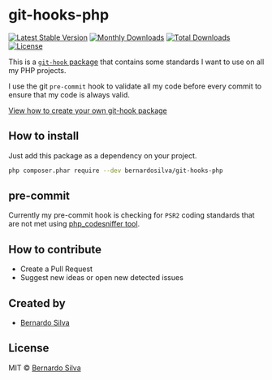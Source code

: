 # git-hooks-php

[![Latest Stable Version](https://poser.pugx.org/bernardosilva/git-hooks-php/v/stable)](https://packagist.org/packages/bernardosilva/git-hooks-php)
[![Monthly Downloads](https://poser.pugx.org/bernardosilva/git-hooks-php/d/monthly)](https://packagist.org/packages/bernardosilva/git-hooks-php)
[![Total Downloads](https://poser.pugx.org/bernardosilva/git-hooks-php/downloads)](https://packagist.org/packages/bernardosilva/git-hooks-php) 
[![License](https://img.shields.io/packagist/l/bernardosilva/git-hooks-php.svg)](https://packagist.org/packages/bernardosilva/git-hooks-php)

This is a [`git-hook` package](https://github.com/BernardoSilva/git-hooks-installer-plugin#git-hook-package) that contains some standards I want to use on all my PHP projects.

I use the git `pre-commit` hook to validate all my code before every commit to ensure
that my code is always valid.

[View how to create your own git-hook package](https://github.com/BernardoSilva/git-hooks-installer-plugin#how-to-create-my-git-hook-packages)

## How to install

Just add this package as a dependency on your project.

```sh
php composer.phar require --dev bernardosilva/git-hooks-php
```

## pre-commit

Currently my pre-commit hook is checking for `PSR2` coding standards
that are not met using [php_codesniffer tool](https://github.com/squizlabs/php_codesniffer).


## How to contribute

* Create a Pull Request
* Suggest new ideas or open new detected issues

## Created by

* [Bernardo Silva](https://www.bernardosilva.com)

## License

MIT © [Bernardo Silva](https://www.bernardosilva.com)
